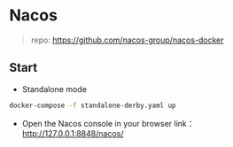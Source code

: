 # Nacos

> repo: https://github.com/nacos-group/nacos-docker

## Start

- Standalone mode

```bash
docker-compose -f standalone-derby.yaml up
```

- Open the Nacos console in your browser
  link：http://127.0.0.1:8848/nacos/
